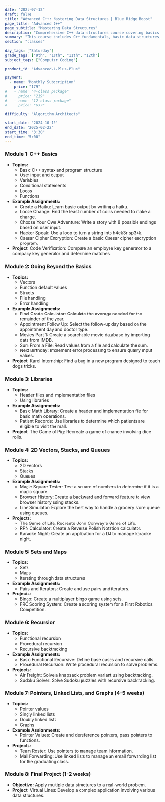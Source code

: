 ```yaml
---
date: "2021-07-12"
draft: false
title: "Advanced C++: Mastering Data Structures | Blue Ridge Boost"
page_title: "Advanced C++"
page_subtitle: "Mastering Data Structures"
description: "Comprehensive C++ data structures course covering basics to advanced topics. Includes fundamentals, STL containers, recursion, pointers, linked lists, and graphs. Features practical assignments and a real-world final project."
summary: "This course includes C++ fundamentals, basic data structures, file and error handling, STL containers, recursion, pointers, linked lists, and graphs. Each module has examples and assignments. A final project integrates multiple data structures to solve a real-world problem. The course prepares students for complex programming challenges in academic and professional settings."
section: "classes"

day_tags: ["Saturday"]
grade_tags: ["9th", "10th", "11th", "12th"]
subject_tags: ["Computer Coding"]

product_id: "Advanced-C-Plus-Plus"

payment:
  - name: "Monthly Subscription"
    price: "179"
#   - name: "4-class package"
#     price: "219"
#   - name: "12-class package"
#     price: "637"

difficulty: "Algorithm Architects"

start_date: "2024-10-19"
end_date: "2025-02-22"
start_time: "3:30"
end_time: "5:00"
---
```


<h3>Module 1: C++ Basics</h3>
<ul>
    <li><strong>Topics:</strong>
        <ul>
            <li>Basic C++ syntax and program structure</li>
            <li>User input and output</li>
            <li>Variables</li>
            <li>Conditional statements</li>
            <li>Loops</li>
            <li>Functions</li>
        </ul>
    </li>
    <li><strong>Example Assignments:</strong>
        <ul>
            <li>Create a Haiku: Learn basic output by writing a haiku.</li>
            <li>Loose Change: Find the least number of coins needed to make a change.</li>
            <li>Choose Your Own Adventure: Write a story with 8 possible endings based on user input.</li>
            <li>Hacker Speak: Use a loop to turn a string into h4ck3r sp34k.</li>
            <li>Caesar Cipher Encryption: Create a basic Caesar cipher encryption program.</li>
        </ul>
    </li>
    <li class="project"><strong>Project:</strong> Code Verification: Compare an employee key generator to a company key generator and determine matches.</li>
</ul>

<h3>Module 2: Going Beyond the Basics</h3>
<ul>
    <li><strong>Topics:</strong>
        <ul>
            <li>Vectors</li>
            <li>Function default values</li>
            <li>Structs</li>
            <li>File handling</li>
            <li>Error handling</li>
        </ul>
    </li>
    <li><strong>Example Assignments:</strong>
        <ul>
            <li>Final Grade Calculator: Calculate the average needed for the remainder of the year.</li>
            <li>Appointment Follow Up: Select the follow-up day based on the appointment day and doctor type.</li>
            <li>Movies Part 1: Create a searchable movie database by importing data from IMDB.</li>
            <li>Sum From a File: Read values from a file and calculate the sum.</li>
            <li>Next Birthday: Implement error processing to ensure quality input values.</li>
        </ul>
    </li>
    <li class="project"><strong>Project:</strong> Karel Internship: Find a bug in a new program designed to teach dogs tricks.</li>
</ul>

<h3>Module 3: Libraries</h3>
<ul>
    <li><strong>Topics:</strong>
        <ul>
            <li>Header files and implementation files</li>
            <li>Using libraries</li>
        </ul>
    </li>
    <li><strong>Example Assignments:</strong>
        <ul>
            <li>Basic Math Library: Create a header and implementation file for basic math operations.</li>
            <li>Patient Records: Use libraries to determine which patients are eligible to visit the mall.</li>
        </ul>
    </li>
    <li class="project"><strong>Project:</strong> The Game of Pig: Recreate a game of chance involving dice rolls.</li>
</ul>

<h3>Module 4: 2D Vectors, Stacks, and Queues</h3>
<ul>
    <li><strong>Topics:</strong>
        <ul>
            <li>2D vectors</li>
            <li>Stacks</li>
            <li>Queues</li>
        </ul>
    </li>
    <li><strong>Example Assignments:</strong>
        <ul>
            <li>Magic Square Tester: Test a square of numbers to determine if it is a magic square.</li>
            <li>Browser History: Create a backward and forward feature to view browser history using stacks.</li>
            <li>Line Simulator: Explore the best way to handle a grocery store queue using queues.</li>
        </ul>
    </li>
    <li class="project"><strong>Projects:</strong>
        <ul>
            <li>The Game of Life: Recreate John Conway's Game of Life.</li>
            <li>RPN Calculator: Create a Reverse Polish Notation calculator.</li>
            <li>Karaoke Night: Create an application for a DJ to manage karaoke night.</li>
        </ul>
    </li>
</ul>

<h3>Module 5: Sets and Maps</h3>
<ul>
    <li><strong>Topics:</strong>
        <ul>
            <li>Sets</li>
            <li>Maps</li>
            <li>Iterating through data structures</li>
        </ul>
    </li>
    <li><strong>Example Assignments:</strong>
        <ul>
            <li>Pairs and Iterators: Create and use pairs and iterators.</li>
        </ul>
    </li>
    <li class="project"><strong>Projects:</strong>
        <ul>
            <li>Bingo: Create a multiplayer bingo game using sets.</li>
            <li>FRC Scoring System: Create a scoring system for a First Robotics Competition.</li>
        </ul>
    </li>
</ul>

<h3>Module 6: Recursion</h3>
<ul>
    <li><strong>Topics:</strong>
        <ul>
            <li>Functional recursion</li>
            <li>Procedural recursion</li>
            <li>Recursive backtracking</li>
        </ul>
    </li>
    <li><strong>Example Assignments:</strong>
        <ul>
            <li>Basic Functional Recursive: Define base cases and recursive calls.</li>
            <li>Procedural Recursion: Write procedural recursion to solve problems.</li>
        </ul>
    </li>
    <li class="project"><strong>Projects:</strong>
        <ul>
            <li>Air Freight: Solve a knapsack problem variant using backtracking.</li>
            <li>Sudoku Solver: Solve Sudoku puzzles with recursive backtracking.</li>
        </ul>
    </li>
</ul>

<h3>Module 7: Pointers, Linked Lists, and Graphs (4-5 weeks)</h3>
<ul>
    <li><strong>Topics:</strong>
        <ul>
            <li>Pointer values</li>
            <li>Singly linked lists</li>
            <li>Doubly linked lists</li>
            <li>Graphs</li>
        </ul>
    </li>
    <li><strong>Example Assignments:</strong>
        <ul>
            <li>Pointer Values: Create and dereference pointers, pass pointers to functions.</li>
        </ul>
    </li>
    <li class="project"><strong>Projects:</strong>
        <ul>
            <li>Team Roster: Use pointers to manage team information.</li>
            <li>Mail Forwarding: Use linked lists to manage an email forwarding list for the graduating class.</li>
        </ul>
    </li>
</ul>

<h3>Module 8: Final Project (1-2 weeks)</h3>
<ul>
    <li><strong>Objective:</strong> Apply multiple data structures to a real-world problem.</li>
    <li class="project"><strong>Project:</strong> Virtual Lines: Develop a complex application involving various data structures.</li>
</ul>
